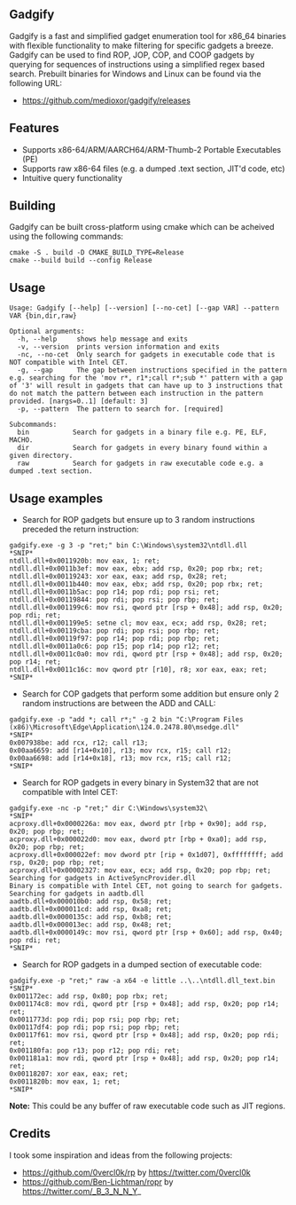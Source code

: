 ## Gadgify

Gadgify is a fast and simplified gadget enumeration tool for x86_64
binaries with flexible functionality to make filtering for specific gadgets
a breeze. Gadgify can be used to find ROP, JOP, COP, and COOP gadgets by querying
for sequences of instructions using a simplified regex based search. Prebuilt binaries
for Windows and Linux can be found via the following URL:
- https://github.com/medioxor/gadgify/releases

## Features
- Supports x86-64/ARM/AARCH64/ARM-Thumb-2 Portable Executables (PE)
- Supports raw x86-64 files (e.g. a dumped .text section, JIT'd code, etc)
- Intuitive query functionality

## Building
Gadgify can be built cross-platform using cmake which can be acheived using the following commands:
```
cmake -S . build -D CMAKE_BUILD_TYPE=Release
cmake --build build --config Release
```

## Usage
```
Usage: Gadgify [--help] [--version] [--no-cet] [--gap VAR] --pattern VAR {bin,dir,raw}

Optional arguments:
  -h, --help     shows help message and exits
  -v, --version  prints version information and exits
  -nc, --no-cet  Only search for gadgets in executable code that is NOT compatible with Intel CET.
  -g, --gap      The gap between instructions specified in the pattern e.g. searching for the 'mov r*, r1*;call r*;sub *' pattern with a gap of '3' will result in gadgets that can have up to 3 instructions that do not match the pattern between each instruction in the pattern provided. [nargs=0..1] [default: 3]
  -p, --pattern  The pattern to search for. [required]

Subcommands:
  bin           Search for gadgets in a binary file e.g. PE, ELF, MACHO.
  dir           Search for gadgets in every binary found within a given directory.
  raw           Search for gadgets in raw executable code e.g. a dumped .text section.
```

## Usage examples
- Search for ROP gadgets but ensure up to 3 random instructions preceded the return instruction:
```
gadgify.exe -g 3 -p "ret;" bin C:\Windows\system32\ntdll.dll
*SNIP*
ntdll.dll+0x0011920b: mov eax, 1; ret;
ntdll.dll+0x0011b3ef: mov eax, ebx; add rsp, 0x20; pop rbx; ret;
ntdll.dll+0x00119243: xor eax, eax; add rsp, 0x28; ret;
ntdll.dll+0x0011b440: mov eax, ebx; add rsp, 0x20; pop rbx; ret;
ntdll.dll+0x0011b5ac: pop r14; pop rdi; pop rsi; ret;
ntdll.dll+0x00119844: pop rdi; pop rsi; pop rbp; ret;
ntdll.dll+0x001199c6: mov rsi, qword ptr [rsp + 0x48]; add rsp, 0x20; pop rdi; ret;
ntdll.dll+0x001199e5: setne cl; mov eax, ecx; add rsp, 0x28; ret;
ntdll.dll+0x00119cba: pop rdi; pop rsi; pop rbp; ret;
ntdll.dll+0x00119f97: pop r14; pop rdi; pop rbp; ret;
ntdll.dll+0x0011a0c6: pop r15; pop r14; pop r12; ret;
ntdll.dll+0x0011c0a0: mov rdi, qword ptr [rsp + 0x48]; add rsp, 0x20; pop r14; ret;
ntdll.dll+0x0011c16c: mov qword ptr [r10], r8; xor eax, eax; ret;
*SNIP*
```
- Search for COP gadgets that perform some addition but ensure only 2 random instructions are between the ADD and CALL:
```
gadgify.exe -p "add *; call r*;" -g 2 bin "C:\Program Files (x86)\Microsoft\Edge\Application\124.0.2478.80\msedge.dll"
*SNIP*
0x007938be: add rcx, r12; call r13;
0x00aa6659: add [r14+0x10], r13; mov rcx, r15; call r12;
0x00aa6698: add [r14+0x18], r13; mov rcx, r15; call r12;
*SNIP*
```
- Search for ROP gadgets in every binary in System32 that are not compatible with Intel CET:
```
gadgify.exe -nc -p "ret;" dir C:\Windows\system32\
*SNIP*
acproxy.dll+0x0000226a: mov eax, dword ptr [rbp + 0x90]; add rsp, 0x20; pop rbp; ret;
acproxy.dll+0x000022d0: mov eax, dword ptr [rbp + 0xa0]; add rsp, 0x20; pop rbp; ret;
acproxy.dll+0x000022ef: mov dword ptr [rip + 0x1d07], 0xffffffff; add rsp, 0x20; pop rbp; ret;
acproxy.dll+0x00002327: mov eax, ecx; add rsp, 0x20; pop rbp; ret;
Searching for gadgets in ActiveSyncProvider.dll
Binary is compatible with Intel CET, not going to search for gadgets.
Searching for gadgets in aadtb.dll
aadtb.dll+0x000010b0: add rsp, 0x58; ret;
aadtb.dll+0x000011cd: add rsp, 0xa8; ret;
aadtb.dll+0x0000135c: add rsp, 0xb8; ret;
aadtb.dll+0x000013ec: add rsp, 0x48; ret;
aadtb.dll+0x0000149c: mov rsi, qword ptr [rsp + 0x60]; add rsp, 0x40; pop rdi; ret;
*SNIP*
```
- Search for ROP gadgets in a dumped section of executable code:
```
gadgify.exe -p "ret;" raw -a x64 -e little ..\..\ntdll.dll_text.bin
*SNIP*
0x001172ec: add rsp, 0x80; pop rbx; ret;
0x001174c8: mov rdi, qword ptr [rsp + 0x48]; add rsp, 0x20; pop r14; ret;
0x0011773d: pop rdi; pop rsi; pop rbp; ret;
0x00117df4: pop rdi; pop rsi; pop rbp; ret;
0x00117f61: mov rsi, qword ptr [rsp + 0x48]; add rsp, 0x20; pop rdi; ret;
0x001180fa: pop r13; pop r12; pop rdi; ret;
0x001181a1: mov rdi, qword ptr [rsp + 0x48]; add rsp, 0x20; pop r14; ret;
0x00118207: xor eax, eax; ret;
0x0011820b: mov eax, 1; ret;
*SNIP*
```
**Note:** This could be any buffer of raw executable code such as JIT regions.

## Credits
I took some inspiration and ideas from the following projects:
- https://github.com/0vercl0k/rp by https://twitter.com/0vercl0k
- https://github.com/Ben-Lichtman/ropr by https://twitter.com/_B_3_N_N_Y_

